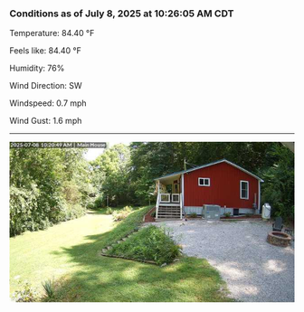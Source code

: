 ### Conditions as of July 8, 2025 at 10:26:05 AM CDT 

Temperature: 84.40 &deg;F

Feels like: 84.40 &deg;F

Humidity: 76%

Wind Direction: SW

Windspeed: 0.7 mph

Wind Gust: 1.6 mph

---

<img src="./images/latest.jpeg"/>

